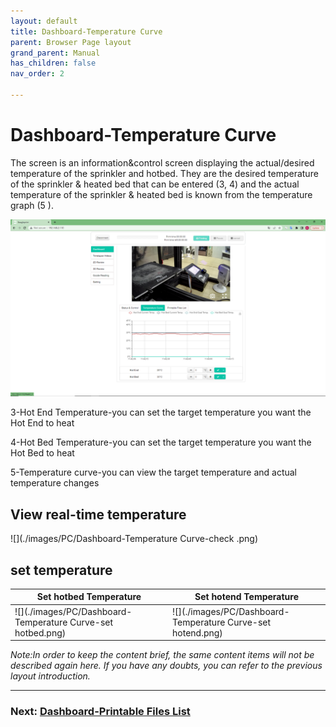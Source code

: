 ```yaml
---
layout: default
title: Dashboard-Temperature Curve
parent: Browser Page layout
grand_parent: Manual
has_children: false
nav_order: 2

---
```


# Dashboard-Temperature Curve

The screen is an information&control screen displaying the actual/desired temperature of the sprinkler and hotbed. They are the desired temperature of the sprinkler & heated bed that can be entered (3, 4) and the actual temperature of the sprinkler & heated bed is known from the temperature graph (5 ).

![](./images/PC/Dashboard-Temperature-Curve.png)

3-Hot End Temperature-you can set the target temperature you want the Hot End to heat

4-Hot Bed Temperature-you can set the target temperature you want the Hot Bed to heat

5-Temperature curve-you can view the target temperature and actual temperature changes

## View real-time temperature

![](./images/PC/Dashboard-Temperature Curve-check .png)

## set temperature

|Set hotbed Temperature|Set hotend Temperature|
|-|-|
|![](./images/PC/Dashboard-Temperature Curve-set hotbed.png)|![](./images/PC/Dashboard-Temperature Curve-set hotend.png)|

_Note:In order to keep the content brief, the same content items will not be described again here. If you have any doubts, you can refer to the previous layout introduction._

---
### Next: [Dashboard-Printable Files List](./Browser%20Page%20layout-Dashboard-Printable%20Files%20List.md)